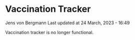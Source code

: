 Vaccination Tracker
================
Jens von Bergmann
Last updated at 24 March, 2023 - 16:49

Vaccination tracker is no longer functional.

